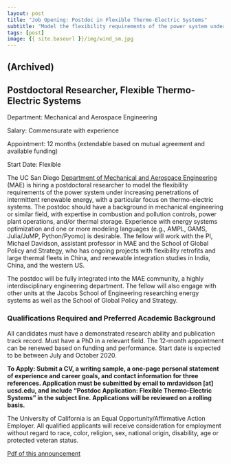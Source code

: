 ```yaml
---
layout: post
title: "Job Opening: Postdoc in Flexible Thermo-Electric Systems"
subtitle: "Model the flexibility requirements of the power system under increasing penetrations of intermittent renewable energy"
tags: [post]
image: {{ site.baseurl }}/img/wind_sm.jpg
---
```

## (Archived)
## Postdoctoral Researcher, Flexible Thermo-Electric Systems
Department: Mechanical and Aerospace Engineering

Salary: Commensurate with experience

Appointment: 12 months (extendable based on mutual agreement and available funding)

Start Date: Flexible

The UC San Diego [Department of Mechanical and Aerospace Engineering](http://maeweb.ucsd.edu/) (MAE) is hiring a postdoctoral researcher to model the flexibility requirements of the power system under increasing penetrations of intermittent renewable energy, with a particular focus on thermo-electric systems. The postdoc should have a background in mechanical engineering or similar field, with expertise in combustion and pollution controls, power plant operations, and/or thermal storage. Experience with energy systems optimization and one or more modeling languages (e.g., AMPL, GAMS, Julia/JuMP, Python/Pyomo) is desirable. The fellow will work with the PI, Michael Davidson, assistant professor in MAE and the School of Global Policy and Strategy, who has ongoing projects with flexibility retrofits and large thermal fleets in China, and renewable integration studies in India, China, and the western US.

The postdoc will be fully integrated into the MAE community, a highly interdisciplinary engineering department. The fellow will also engage with other units at the Jacobs School of Engineering researching energy systems as well as the School of Global Policy and Strategy.


### Qualifications Required and Preferred Academic Background

All candidates must have a demonstrated research ability and publication track record. Must have a PhD in a relevant field. The 12-month appointment can be renewed based on funding and performance. Start date is expected to be between July and October 2020.

**To Apply: Submit a CV, a writing sample, a one-page personal statement of experience and career goals, and contact information for three references. Application must be submitted by email to mrdavidson [at] ucsd.edu, and include “Postdoc Application: Flexible Thermo-Electric Systems” in the subject line. Applications will be reviewed on a rolling basis.**

The University of California is an Equal Opportunity/Affirmative Action Employer. All qualified applicants will receive consideration for employment without regard to race, color, religion, sex, national origin, disability, age or protected veteran status.

[Pdf of this announcement](https://drive.google.com/file/d/1jREFJXBxwW1t4f-d843znA3annUntdA0/view?usp=sharing)

